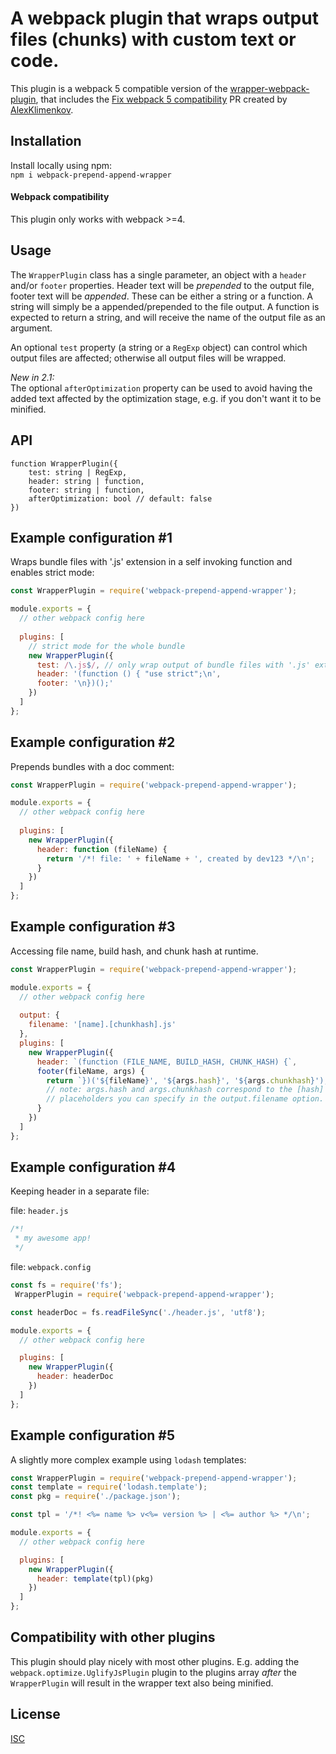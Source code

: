 # A webpack plugin that wraps output files (chunks) with custom text or code.

This plugin is a webpack 5 compatible version of the [wrapper-webpack-plugin](https://github.com/levp/wrapper-webpack-plugin), 
that includes the [Fix webpack 5 compatibility](https://github.com/levp/wrapper-webpack-plugin/pull/16/files) PR created by [AlexKlimenkov](https://github.com/AlexKlimenkov).

## Installation

Install locally using npm:  
`npm i webpack-prepend-append-wrapper`

#### Webpack compatibility

This plugin only works with webpack >=4.

## Usage

The `WrapperPlugin` class has a single parameter, an object with a `header` and/or `footer` properties. Header text will
be *prepended* to the output file, footer text will be *appended*. These can be either a string or a function. A string
will simply be a appended/prepended to the file output. A function is expected to return a string, and will receive the
name of the output file as an argument.

An optional `test` property (a string or a `RegExp` object) can control which output files are affected; otherwise all output files will be wrapped.

*New in 2.1:*  
The optional `afterOptimization` property can be used to avoid having the added text affected by the optimization stage, e.g. if you don't want it to be minified. 

## API

```
function WrapperPlugin({
    test: string | RegExp,
    header: string | function,
    footer: string | function,
    afterOptimization: bool // default: false
})
```

## Example configuration #1

Wraps bundle files with '.js' extension in a self invoking function and enables strict mode:

```javascript
const WrapperPlugin = require('webpack-prepend-append-wrapper');

module.exports = {
  // other webpack config here
  
  plugins: [
    // strict mode for the whole bundle
    new WrapperPlugin({
      test: /\.js$/, // only wrap output of bundle files with '.js' extension 
      header: '(function () { "use strict";\n',
      footer: '\n})();'
    })
  ]
};
```

## Example configuration #2

Prepends bundles with a doc comment:

```javascript
const WrapperPlugin = require('webpack-prepend-append-wrapper');

module.exports = {
  // other webpack config here
  
  plugins: [
    new WrapperPlugin({
      header: function (fileName) {
        return '/*! file: ' + fileName + ', created by dev123 */\n';
      }
    })
  ]
};
```

## Example configuration #3

Accessing file name, build hash, and chunk hash at runtime.

```javascript
const WrapperPlugin = require('webpack-prepend-append-wrapper');

module.exports = {
  // other webpack config here
	
  output: {
    filename: '[name].[chunkhash].js'
  },
  plugins: [
    new WrapperPlugin({
      header: `(function (FILE_NAME, BUILD_HASH, CHUNK_HASH) {`,
      footer(fileName, args) {
        return `})('${fileName}', '${args.hash}', '${args.chunkhash}');`;
        // note: args.hash and args.chunkhash correspond to the [hash] and [chunkhash] 
        // placeholders you can specify in the output.filename option.
      }
    })
  ]
};
```

## Example configuration #4

Keeping header in a separate file:

file: `header.js`
```javascript
/*!
 * my awesome app!
 */
```

file: `webpack.config`
```javascript
const fs = require('fs');
 WrapperPlugin = require('webpack-prepend-append-wrapper');

const headerDoc = fs.readFileSync('./header.js', 'utf8');

module.exports = {
  // other webpack config here

  plugins: [
    new WrapperPlugin({
      header: headerDoc
    })
  ]
};
```

## Example configuration #5

A slightly more complex example using `lodash` templates:

```javascript
const WrapperPlugin = require('webpack-prepend-append-wrapper');
const template = require('lodash.template');
const pkg = require('./package.json');

const tpl = '/*! <%= name %> v<%= version %> | <%= author %> */\n';

module.exports = {
  // other webpack config here

  plugins: [
    new WrapperPlugin({
      header: template(tpl)(pkg)
    })
  ]
};
```

## Compatibility with other plugins

This plugin should play nicely with most other plugins.
E.g. adding the `webpack.optimize.UglifyJsPlugin` plugin to the plugins array *after* the `WrapperPlugin` will result in
the wrapper text also being minified.

## License

[ISC](https://opensource.org/licenses/ISC)
